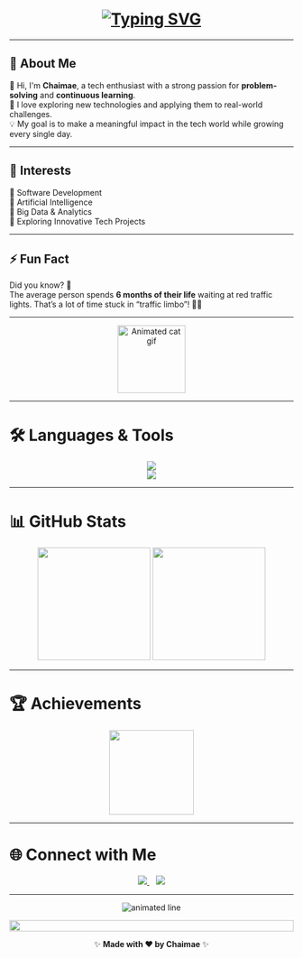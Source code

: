 <h1 align="center">
  <a href="https://git.io/typing-svg">
    <img src="https://readme-typing-svg.herokuapp.com?font=Fira+Code&size=60&duration=2000&pause=600&color=0CE82B&background=000000EE&center=true&vCenter=true&multiline=true&width=1920&height=320&lines=Hello+there!;I'm+Chaimae+✨;Welcome+to+my+GitHub+Profile" alt="Typing SVG" />
  </a>
</h1>

---

## 👋 About Me  

🌸 Hi, I'm **Chaimae**, a tech enthusiast with a strong passion for **problem-solving** and **continuous learning**.  
🚀 I love exploring new technologies and applying them to real-world challenges.  
💡 My goal is to make a meaningful impact in the tech world while growing every single day.  

---

## 🌱 Interests  

🔹 Software Development  
🔹 Artificial Intelligence  
🔹 Big Data & Analytics  
🔹 Exploring Innovative Tech Projects  

---

## ⚡ Fun Fact  

Did you know? 🤔  
The average person spends **6 months of their life** waiting at red traffic lights. That’s a lot of time stuck in “traffic limbo”! 🚦😅  

---

<p align="center">
  <img src="https://media.giphy.com/media/WUlplcMpOCEmTGBtBW/giphy.gif" width="120" alt="Animated cat gif">
</p>

---

# 🛠 Languages & Tools  

<p align="center">
  <!-- Programming -->
  <img src="https://skillicons.dev/icons?i=python,java,cpp,js,html,css,r,sqlite,mysql" /><br>
  <!-- Tools -->
  <img src="https://skillicons.dev/icons?i=git,github,vscode,figma,linux" />
</p>

---

# 📊 GitHub Stats  

<div align="center">
  <img height="200px" src="https://github-readme-stats-api.vercel.app/api/top-langs/?username=ChaimaeBinjach&theme=gruvbox_light&layout=compact"/>
  <img height="200px" src="https://github-readme-streak-stats.herokuapp.com/?user=ChaimaeBinjach&theme=default"/>
</div>

---

# 🏆 Achievements  

<div align="center">
  <img height="150px" src="https://github-profile-trophy.vercel.app/?username=ChaimaeBinjach&title=MultiLanguage,Repositories,Commits&column=3&margin-w=30&margin-h=15"/>
</div>

---

# 🌐 Connect with Me  

<p align="center">
  <a href="https://www.linkedin.com/in/chaimae-binjach-89a9b3253/">
    <img src="https://img.shields.io/badge/-LinkedIn-0077B5?style=flat-square&logo=LinkedIn&logoColor=white" />
  </a>
  &nbsp;&nbsp;
  <a href="mailto:binjachchaimaa@gmail.com">
    <img src="https://img.shields.io/badge/-Email-D14836?style=flat-square&logo=Gmail&logoColor=white" />
  </a>
</p>

---

<p align="center">
  <img src="https://raw.githubusercontent.com/trinib/trinib/a5f17399d881c5651a89bfe4a621014b08346cf0/images/marquee2.svg" alt="animated line" />
</p>

<p align="center">
  <img src="https://i.imgur.com/dBaSKWF.gif" height="20" width="100%">
</p>

<div align="center">

✨ **Made with ❤️ by Chaimae** ✨  

</div>
